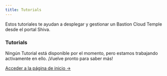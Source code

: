 ```yaml
---
title: Tutorials
---
```


Estos tutoriales te ayudan a desplegar y gestionar un Bastion Cloud Temple desde el portal Shiva.


<div className="card">
  <h3>Tutorials</h3>
  <p>Ningún Tutorial está disponible por el momento, pero estamos trabajando activamente en ello. ¡Vuelve pronto para saber más!</p>
  <a href="../" className="card-link">Acceder a la página de inicio &rarr;</a>
</div>

